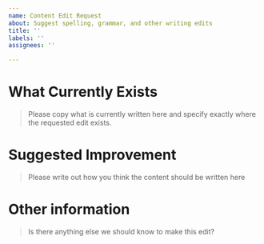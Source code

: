 ```yaml
---
name: Content Edit Request
about: Suggest spelling, grammar, and other writing edits
title: ''
labels: ''
assignees: ''

---
```


# What Currently Exists

> Please copy what is currently written here and specify exactly where the requested edit exists.

# Suggested Improvement

> Please write out how you think the content should be written here

# Other information

> Is there anything else we should know to make this edit?
